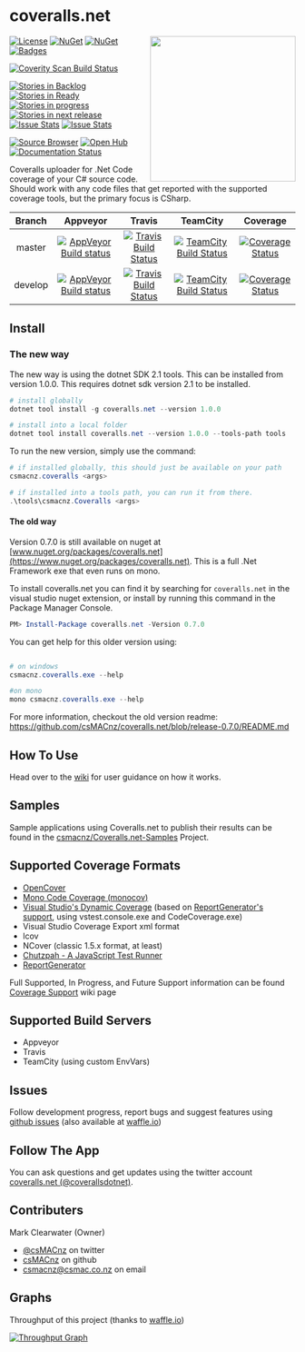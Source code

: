 coveralls.net
=============

<img align="right" width="256px" height="256px" src="http://img.csmac.nz/coverallsNet-256.svg">

[![License](http://img.shields.io/:license-mit-blue.svg)](http://csmacnz.mit-license.org)
[![NuGet](https://img.shields.io/nuget/v/coveralls.net.svg)](https://www.nuget.org/packages/coveralls.net)
[![NuGet](https://img.shields.io/nuget/dt/coveralls.net.svg)](https://www.nuget.org/packages/coveralls.net)
[![Badges](http://img.shields.io/:badges-22/22-ff6799.svg)](https://github.com/badges/badgerbadgerbadger)

[![Coverity Scan Build Status](https://scan.coverity.com/projects/3696/badge.svg)](https://scan.coverity.com/projects/3696)

[![Stories in Backlog](https://badge.waffle.io/csmacnz/coveralls.net.png?label=backlog&title=Backlog)](https://waffle.io/csmacnz/coveralls.net)
[![Stories in Ready](https://badge.waffle.io/csmacnz/coveralls.net.png?label=ready&title=Ready)](https://waffle.io/csmacnz/coveralls.net)
[![Stories in progress](https://badge.waffle.io/csmacnz/coveralls.net.png?label=in%20progress&title=In%20Progress)](https://waffle.io/csmacnz/coveralls.net)
[![Stories in next release](https://badge.waffle.io/csmacnz/coveralls.net.png?label=in%20next%20release&title=In%20Next%20Release)](https://waffle.io/csmacnz/coveralls.net)
[![Issue Stats](http://www.issuestats.com/github/csMACnz/coveralls.net/badge/pr)](http://www.issuestats.com/github/csMACnz/coveralls.net)
[![Issue Stats](http://www.issuestats.com/github/csMACnz/coveralls.net/badge/issue)](http://www.issuestats.com/github/csMACnz/coveralls.net)


[![Source Browser](https://img.shields.io/badge/Browse-Source-green.svg)](http://sourcebrowser.io/Browse/csMACnz/coveralls.net)
[![Open Hub](https://img.shields.io/badge/Open-Hub-0185CA.svg)](https://www.openhub.net/p/coverallsdotnet)
[![Documentation Status](https://readthedocs.org/projects/coverallsnet/badge/?version=latest)](https://readthedocs.org/projects/coverallsnet/?badge=latest)

Coveralls uploader for .Net Code coverage of your C# source code. Should work with any code files that get reported with the supported coverage tools, but the primary focus is CSharp.

| Branch  | Appveyor | Travis | TeamCity | Coverage |
|:-------:|:--------:|:------:|:--------:|:--------:|
| master  |[![AppVeyor Build status](https://ci.appveyor.com/api/projects/status/m9hqgm8a38s4vke1/branch/master?svg=true)](https://ci.appveyor.com/project/MarkClearwater/coveralls-net/branch/master)|[![Travis Build Status](https://img.shields.io/travis/csMACnz/coveralls.net/master.svg)](https://travis-ci.org/csMACnz/coveralls.net/branches)|[![TeamCity Build Status](https://teamcity.jetbrains.com/app/rest/builds/buildType:OpenSourceProjects_CoverallsNet_Build,branch:master/statusIcon.svg)](https://teamcity.jetbrains.com/viewType.html?buildTypeId=OpenSourceProjects_CoverallsNet_Build&branch_OpenSourceProjects_CoverallsNet=master)|[![Coverage Status](https://img.shields.io/coveralls/csMACnz/coveralls.net/master.svg)](https://coveralls.io/r/csMACnz/coveralls.net?branch=master)|
| develop |[![AppVeyor Build status](https://ci.appveyor.com/api/projects/status/m9hqgm8a38s4vke1/branch/develop?svg=true)](https://ci.appveyor.com/project/MarkClearwater/coveralls-net/branch/develop)|[![Travis Build Status](https://img.shields.io/travis/csMACnz/coveralls.net/develop.svg)](https://travis-ci.org/csMACnz/coveralls.net/branches)|[![TeamCity Build Status](https://teamcity.jetbrains.com/app/rest/builds/buildType:OpenSourceProjects_CoverallsNet_Build,branch:develop/statusIcon.svg)](https://teamcity.jetbrains.com/viewType.html?buildTypeId=OpenSourceProjects_CoverallsNet_Build&branch_OpenSourceProjects_CoverallsNet=develop)|[![Coverage Status](https://img.shields.io/coveralls/csMACnz/coveralls.net/develop.svg)](https://coveralls.io/r/csMACnz/coveralls.net?branch=develop)|

Install
-------

### The new way ####

The new way is using the dotnet SDK 2.1 tools. This can be installed from version 1.0.0.
This requires dotnet sdk version 2.1 to be installed.

``` powershell
# install globally
dotnet tool install -g coveralls.net --version 1.0.0

# install into a local folder
dotnet tool install coveralls.net --version 1.0.0 --tools-path tools
```

To run the new version, simply use the command:

``` powershell
# if installed globally, this should just be available on your path
csmacnz.coveralls <args>

# if installed into a tools path, you can run it from there.
.\tools\csmacnz.Coveralls <args>
```

#### The old way ####

Version 0.7.0 is still available on nuget at [www.nuget.org/packages/coveralls.net](https://www.nuget.org/packages/coveralls.net). This is a full .Net Framework exe that even runs on mono.

To install coveralls.net you can find it by searching for `coveralls.net` in the visual studio nuget extension, or install by running this command in the Package Manager Console.

``` powershell
PM> Install-Package coveralls.net -Version 0.7.0
```

You can get help for this older version using:

``` powershell

# on windows
csmacnz.coveralls.exe --help

#on mono
mono csmacnz.coveralls.exe --help
```

For more information, checkout the old version readme: https://github.com/csMACnz/coveralls.net/blob/release-0.7.0/README.md

How To Use
----------

Head over to the [wiki](https://github.com/csMACnz/coveralls.net/wiki) for user guidance on how it works.

Samples
-------

Sample applications using Coveralls.net to publish their results can be found in the [csmacnz/Coveralls.net-Samples](https://github.com/csmacnz/Coveralls.net-Samples) Project.

Supported Coverage Formats
--------------------------

* [OpenCover](https://github.com/sawilde/opencover)
* [Mono Code Coverage (monocov)](http://www.mono-project.com/docs/debug+profile/profile/code-coverage/)
* [Visual Studio's Dynamic Coverage](http://msdn.microsoft.com/en-us/library/dd299398%28v=vs.90%29.aspx) (based on [ReportGenerator's support](https://reportgenerator.codeplex.com/wikipage?title=Visual%20Studio%20Coverage%20Tools),  using vstest.console.exe and CodeCoverage.exe)
* Visual Studio Coverage Export xml format
* lcov
* NCover (classic 1.5.x format, at least)
* [Chutzpah - A JavaScript Test Runner](https://github.com/mmanela/chutzpah)
* [ReportGenerator](http://danielpalme.github.io/ReportGenerator/)

Full Supported, In Progress, and Future Support information can be found [Coverage Support](https://github.com/csMACnz/coveralls.net/wiki/Coverage-Support) wiki page

Supported Build Servers
-----------------------

* Appveyor
* Travis
* TeamCity (using custom EnvVars)

Issues
------

Follow development progress, report bugs and suggest features using [github issues](https://github.com/csMACnz/coveralls.net/issues) (also available at [waffle.io](https://waffle.io/csmacnz/coveralls.net))

Follow The App
--------------

You can ask questions and get updates using the twitter account [coveralls.net (@coverallsdotnet)](https://twitter.com/coverallsdotnet).

Contributers
------------

Mark Clearwater (Owner)

* [@csMACnz](https://twitter.com/csmacnz) on twitter
* [csMACnz](https://github.com/csMACnz) on github
* <csmacnz@csmac.co.nz> on email

Graphs
------

Throughput of this project (thanks to [waffle.io](https://waffle.io/))

[![Throughput Graph](https://graphs.waffle.io/csmacnz/coveralls.net/throughput.svg)](https://waffle.io/csmacnz/coveralls.net/metrics)
